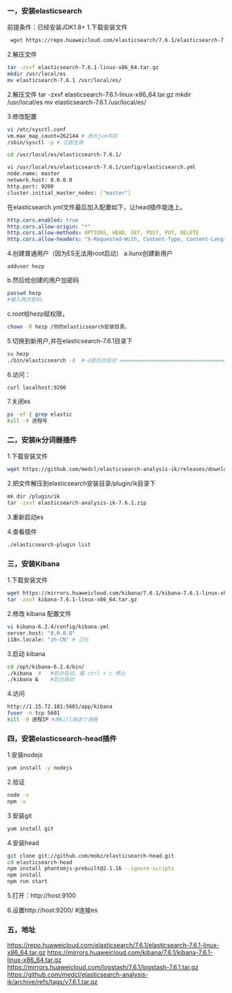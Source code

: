 ### 一，安装elasticsearch

前提条件：已经安装JDK1.8+
1.下载安装文件

```bash
 wget https://repo.huaweicloud.com/elasticsearch/7.6.1/elasticsearch-7.6.1-linux-x86_64.tar.gz
```

2.解压文件

```bash
tar -zxvf elasticsearch-7.6.1-linux-x86_64.tar.gz
mkdir /usr/local/es
mv elasticsearch-7.6.1 /usr/local/es/
```

2.解压文件
tar -zxvf elasticsearch-7.6.1-linux-x86_64.tar.gz
mkdir /usr/local/es
mv elasticsearch-7.6.1 /usr/local/es/

3.修改配置

```bash
vi /etc/sysctl.conf
vm.max_map_count=262144 # 改大jvm内存
/sbin/sysctl -p # 立即生效

cd /usr/local/es/elasticsearch-7.6.1/

vi /usr/local/es/elasticsearch-7.6.1/config/elasticsearch.yml
node.name: master
network.host: 0.0.0.0
http.port: 9200
cluster.initial_master_nodes: ["master"]
```



在elasticsearch.yml文件最后加入配置如下，让head插件能连上。

```yaml
http.cors.enabled: true
http.cors.allow-origin: "*"
http.cors.allow-methods: OPTIONS, HEAD, GET, POST, PUT, DELETE
http.cors.allow-headers: "X-Requested-With, Content-Type, Content-Length, X-User"
```

4.创建普通用户（因为ES无法用root启动）
a.liunx创建新用户 

```
adduser hezp
```

b.然后给创建的用户加密码 

```bash
passwd hezp  
#输入两次密码。
```

c.root给hezp赋权限，

```bash
chown -R hezp /你的elasticsearch安装目录。
```

5.切换到新用户,并在elasticsearch-7.6.1目录下

```bash
su hezp
./bin/elasticsearch -d  #-d是后台启动 ==============================================>
```

6.访问：

```bash
curl localhost:9200
```

7.关闭es

```bash
ps -ef | grep elastic
kill -9 进程号
```



### 二，安装ik分词器插件

1.下载安装文件

```bash
wget https://github.com/medcl/elasticsearch-analysis-ik/releases/download/v7.6.1/elasticsearch-analysis-ik-7.6.1.zip  # 不要下载源代码，尴尬。。
```

2.把文件解压到elasticsearch安装目录/plugin/ik目录下

```bash
mk dir /plugin/ik
tar -zxvf elasticsearch-analysis-ik-7.6.1.zip
```

3.重新启动es

4.查看插件

```bash
./elasticsearch-plugin list
```

### 三，安装Kibana

1.下载安装文件

```bash
wget https://mirrors.huaweicloud.com/kibana/7.6.1/kibana-7.6.1-linux-x86_64.tar.gz
tar -zxvf kibana-7.6.1-linux-x86_64.tar.gz
```

2.修改 kibana 配置文件

```bash
vi kibana-6.2.4/config/kibana.yml
server.host: "0.0.0.0"
i18n.locale: "zh-CN" # 汉化
```

3.启动 kibana

```bash
cd /opt/kibana-6.2.4/bin/
./kibana  #   #前台启动，接 ctrl + c 停止
./kibana &    #后台启动
```

4.访问

```bash
http://1.15.72.181:5601/app/kibana
fuser -n tcp 5601
kill -9 进程IP #用kill掉这个进程
```



### 四，安装elasticsearch-head插件

1.安装nodejs

```bash
yum install -y nodejs
```

2.验证

```bash
node -v
npm -v
```

3.安装git

```bash
yum install git
```

4.安装head

```bash
git clone git://github.com/mobz/elasticsearch-head.git
cd elasticsearch-head
npm install phantomjs-prebuilt@2.1.16 --ignore-scripts
npm install
npm run start
```

5.打开：http://host:9100

6.设置http://host:9200/   #连接es

### 五，地址

https://repo.huaweicloud.com/elasticsearch/7.6.1/elasticsearch-7.6.1-linux-x86_64.tar.gz
https://mirrors.huaweicloud.com/kibana/7.6.1/kibana-7.6.1-linux-x86_64.tar.gz
https://mirrors.huaweicloud.com/logstash/7.6.1/logstash-7.6.1.tar.gz
https://github.com/medcl/elasticsearch-analysis-ik/archive/refs/tags/v7.6.1.tar.gz
